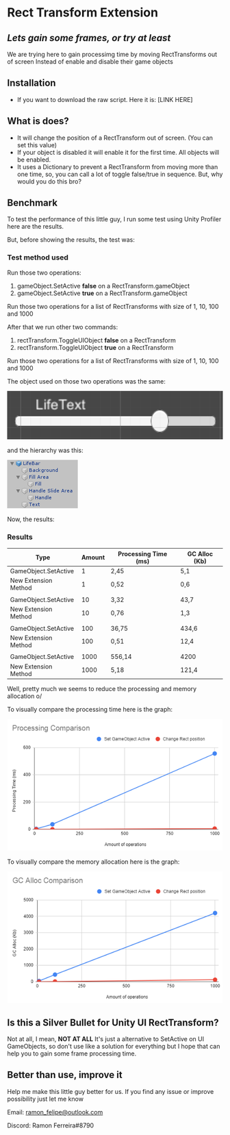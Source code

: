 # Rect Transform Extension
## _Lets gain some frames, or try at least_

We are trying here to gain processimg time by moving RectTransforms out of screen
Instead of enable and disable their game objects

## Installation
- If you want to download the raw script. Here it is: [LINK HERE]

## What is does?
- It will change the position of a RectTransform out of screen. (You can set this value)
- If your object is disabled it will enable it for the first time. All objects will be enabled.
- It uses a Dictionary to prevent a RectTransform from moving more than one time, so, you can call a lot of toggle false/true in sequence. But, why would you do this bro?

## Benchmark
To test the performance of this little guy, I run some test using Unity Profiler here are the results.

But, before showing the results, the test was:

### Test method used

Run those two operations:
1. gameObject.SetActive **false** on a RectTransform.gameObject
2. gameObject.SetActive **true** on a RectTransform.gameObject

Run those two operations for a list of RectTransforms with size of 1, 10, 100 and 1000

After that we run other two commands:
1. rectTransform.ToggleUIObject **false** on a RectTransform
2. rectTransform.ToggleUIObject **true** on a RectTransform

Run those two operations for a list of RectTransforms with size of 1, 10, 100 and 1000

The object used on those two operations was the same:

![image](https://raw.githubusercontent.com/lipemon1/recttransform/main/img/prefab.PNG)

and the hierarchy was this:

![image](https://raw.githubusercontent.com/lipemon1/recttransform/main/img/hierarchy.PNG)

Now, the results:
### Results

| Type | Amount | Processing Time (ms) | GC Alloc (Kb) |
| ------ | ------ | ------ | ------ |
| GameObject.SetActive | 1 | 2,45 | 5,1 |
| New Extension Method | 1 | 0,52 | 0,6 |
|  |  |
| GameObject.SetActive | 10 | 3,32 | 43,7 |
| New Extension Method | 10 | 0,76 | 1,3 |
|  |  |
| GameObject.SetActive | 100 | 36,75 | 434,6 |
| New Extension Method | 100 | 0,51 | 12,4 |
|  |  |
| GameObject.SetActive | 1000 | 556,14 | 4200 |
| New Extension Method | 1000 | 5,18 | 121,4 |

Well, pretty much we seems to reduce the processing and memory allocation o/

To visually compare the processing time here is the graph:

![image](https://raw.githubusercontent.com/lipemon1/recttransform/main/img/processing.PNG)

To visually compare the memory allocation here is the graph:

![image](https://raw.githubusercontent.com/lipemon1/recttransform/main/img/gcalloc.PNG)

## Is this a Silver Bullet for Unity UI RectTransform?
Not at all, I mean, **NOT AT ALL**
It's just a alternative to SetActive on UI GameObjects, so don't use like a solution for everything but I hope that can help you to gain some frame processing time.

## Better than use, improve it
Help me make this little guy better for us. If you find any issue or improve possibility just let me know

Email: ramon_felipe@outlook.com

Discord: Ramon Ferreira#8790
